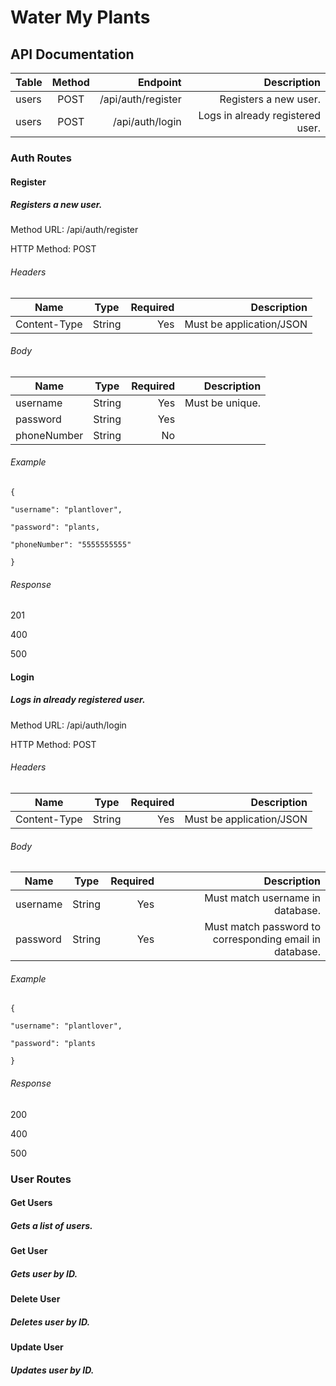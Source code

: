 # Water My Plants

## API Documentation

| Table | Method |           Endpoint |                      Description |
| ----- | :----: | -----------------: | -------------------------------: |
| users |  POST  | /api/auth/register |            Registers a new user. |
| users |  POST  |    /api/auth/login | Logs in already registered user. |

### Auth Routes

#### Register

##### Registers a new user.

Method URL: /api/auth/register

HTTP Method: POST

###### Headers

| Name         |  Type  | Required |              Description |
| ------------ | :----: | -------: | -----------------------: |
| Content-Type | String |      Yes | Must be application/JSON |

###### Body

| Name        |  Type  | Required |     Description |
| ----------- | :----: | -------: | --------------: |
| username    | String |      Yes | Must be unique. |
| password    | String |      Yes |                 |
| phoneNumber | String |       No |                 |

###### Example

```
{

"username": "plantlover",

"password": "plants,

"phoneNumber": "5555555555"

}
```

###### Response

201

400

500

#### Login

##### Logs in already registered user.

Method URL: /api/auth/login

HTTP Method: POST

###### Headers

| Name         |  Type  | Required |              Description |
| ------------ | :----: | -------: | -----------------------: |
| Content-Type | String |      Yes | Must be application/JSON |

###### Body

| Name     |  Type  | Required |                                             Description |
| -------- | :----: | -------: | ------------------------------------------------------: |
| username | String |      Yes |                        Must match username in database. |
| password | String |      Yes | Must match password to corresponding email in database. |

###### Example

```
{

"username": "plantlover",

"password": "plants

}
```

###### Response

200

400

500

### User Routes

#### Get Users

##### Gets a list of users.

#### Get User

##### Gets user by ID.

#### Delete User

##### Deletes user by ID.

#### Update User

##### Updates user by ID.
